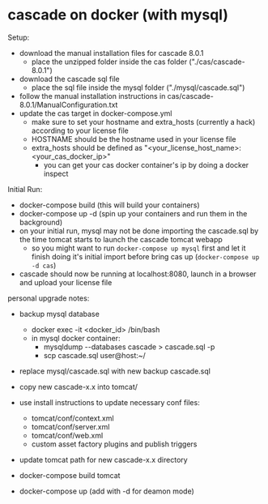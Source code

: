 cascade on docker (with mysql)
===


Setup:

- download the manual installation files for cascade 8.0.1
  - place the unzipped folder inside the cas folder ("./cas/cascade-8.0.1")
- download the cascade sql file
  - place the sql file inside the mysql folder ("./mysql/cascade.sql")
- follow the manual installation instructions in cas/cascade-8.0.1/ManualConfiguration.txt
- update the cas target in docker-compose.yml
  - make sure to set your hostname and extra_hosts (currently a hack) according to your license file
  - HOSTNAME should be the hostname used in your license file
  - extra_hosts should be defined as "<your_license_host_name>:<your_cas_docker_ip>"
      - you can get your cas docker container's ip by doing a docker inspect <container id>

Initial Run:

- docker-compose build (this will build your containers)
- docker-compose up -d (spin up your containers and run them in the background)
- on your initial run, mysql may not be done importing the cascade.sql by the time tomcat starts to launch the cascade tomcat webapp
  - so you might want to run `docker-compose up mysql` first and let it finish doing it's initial import before bring cas up (`docker-compose up -d cas`)
- cascade should now be running at localhost:8080, launch in a browser and upload your license file


personal upgrade notes:

- backup mysql database
  - docker exec -it <docker_id> /bin/bash
  - in mysql docker container:
    - mysqldump --databases cascade > cascade.sql -p
    - scp cascade.sql user@host:~/
- replace mysql/cascade.sql with new backup cascade.sql

- copy new cascade-x.x into tomcat/
- use install instructions to update necessary conf files:
    - tomcat/conf/context.xml
    - tomcat/conf/server.xml
    - tomcat/conf/web.xml
    - custom asset factory plugins and publish triggers

- update tomcat path for new cascade-x.x directory
- docker-compose build tomcat
- docker-compose up (add with -d for deamon mode)
